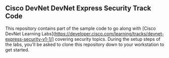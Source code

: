 ## Cisco DevNet DevNet Express Security Track Code

This repository contains part of the sample code to go along with [Cisco DevNet Learning Labs](https://developer.cisco.com/learning/tracks/devnet-express-security-v1-1/] covering security topics. During the setup steps of the labs, you'll be asked to clone this repository down to your workstation to get started.

